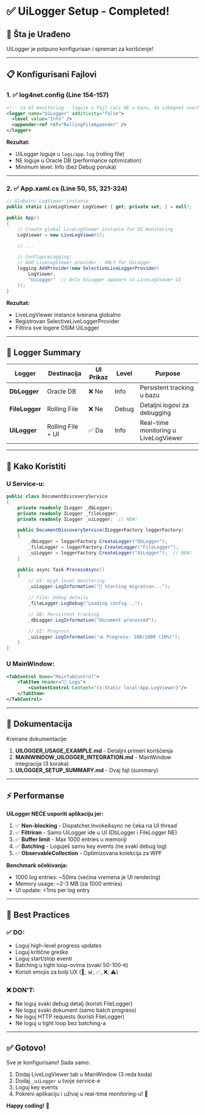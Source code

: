 # ✅ UiLogger Setup - Completed!

## 🎯 Šta je Urađeno

UiLogger je potpuno konfigurisan i spreman za korišćenje!

---

## 📋 Konfigurisani Fajlovi

### 1. ✅ log4net.config (Line 154-157)

```xml
<!-- za UI monitoring - loguje u fajl (ali NE u bazu, da izbegneš overhead) -->
<logger name="UiLogger" additivity="false">
  <level value="Info" />
  <appender-ref ref="RollingFileAppender" />
</logger>
```

**Rezultat:**
- UiLogger loguje u `logs/app.log` (rolling file)
- NE loguje u Oracle DB (performance optimization)
- Minimum level: Info (bez Debug poruka)

---

### 2. ✅ App.xaml.cs (Line 50, 55, 321-324)

```csharp
// Globalni LogViewer instance
public static LiveLogViewer LogViewer { get; private set; } = null!;

public App()
{
    // Create global LiveLogViewer instance for UI monitoring
    LogViewer = new LiveLogViewer();

    // ...

    // ConfigureLogging:
    // Add LiveLogViewer provider - ONLY for UiLogger
    logging.AddProvider(new SelectiveLiveLoggerProvider(
        LogViewer,
        "UiLogger"  // Only UiLogger appears in LiveLogViewer UI
    ));
}
```

**Rezultat:**
- LiveLogViewer instance kreirana globalno
- Registrovan SelectiveLiveLoggerProvider
- Filtrira sve logere OSIM UiLogger

---

## 🎯 Logger Summary

| Logger | Destinacija | UI Prikaz | Level | Purpose |
|--------|-------------|-----------|-------|---------|
| **DbLogger** | Oracle DB | ❌ Ne | Info | Persistent tracking u bazu |
| **FileLogger** | Rolling File | ❌ Ne | Debug | Detaljni logovi za debugging |
| **UiLogger** | Rolling File + UI | ✅ Da | Info | Real-time monitoring u LiveLogViewer |

---

## 🚀 Kako Koristiti

### U Service-u:

```csharp
public class DocumentDiscoveryService
{
    private readonly ILogger _dbLogger;
    private readonly ILogger _fileLogger;
    private readonly ILogger _uiLogger;  // NEW!

    public DocumentDiscoveryService(ILoggerFactory loggerFactory)
    {
        _dbLogger = loggerFactory.CreateLogger("DbLogger");
        _fileLogger = loggerFactory.CreateLogger("FileLogger");
        _uiLogger = loggerFactory.CreateLogger("UiLogger");  // NEW!
    }

    public async Task ProcessAsync()
    {
        // UI: High-level monitoring
        _uiLogger.LogInformation("🚀 Starting migration...");

        // File: Debug details
        _fileLogger.LogDebug("Loading config...");

        // DB: Persistent tracking
        _dbLogger.LogInformation("Document processed");

        // UI: Progress
        _uiLogger.LogInformation("📊 Progress: 100/1000 (10%)");
    }
}
```

### U MainWindow:

```xml
<TabControl Name="MainTabControl">
    <TabItem Header="📝 Logs">
        <ContentControl Content="{x:Static local:App.LogViewer}"/>
    </TabItem>
</TabControl>
```

---

## 📖 Dokumentacija

Kreirane dokumentacije:

1. **UILOGGER_USAGE_EXAMPLE.md** - Detaljni primeri korišćenja
2. **MAINWINDOW_UILOGGER_INTEGRATION.md** - MainWindow integracija (3 koraka)
3. **UILOGGER_SETUP_SUMMARY.md** - Ovaj fajl (summary)

---

## ⚡ Performanse

**UiLogger NEĆE usporiti aplikaciju jer:**

1. ✅ **Non-blocking** - Dispatcher.InvokeAsync ne čeka na UI thread
2. ✅ **Filtriran** - Samo UiLogger ide u UI (DbLogger i FileLogger NE)
3. ✅ **Buffer limit** - Max 1000 entries u memoriji
4. ✅ **Batching** - Loguješ samo key events (ne svaki debug log)
5. ✅ **ObservableCollection** - Optimizovana kolekcija za WPF

**Benchmark očekivanja:**
- 1000 log entries: ~50ms (većina vremena je UI rendering)
- Memory usage: ~2-3 MB (za 1000 entries)
- UI update: <1ms per log entry

---

## 🎯 Best Practices

### ✅ DO:

- Loguj high-level progress updates
- Loguj kritične greške
- Loguj start/stop eventi
- Batching u tight loop-ovima (svaki 50-100-ti)
- Koristi emojis za bolji UX (🚀, 📊, ✅, ❌, ⚠️)

### ❌ DON'T:

- Ne loguj svaki debug detalj (koristi FileLogger)
- Ne loguj svaki dokument (samo batch progress)
- Ne loguj HTTP requests (koristi FileLogger)
- Ne loguj u tight loop bez batching-a

---

## ✅ Gotovo!

Sve je konfigurisano! Sada samo:

1. Dodaj LiveLogViewer tab u MainWindow (3 reda koda)
2. Dodaj `_uiLogger` u tvoje service-e
3. Loguj key events
4. Pokreni aplikaciju i uživaj u real-time monitoring-u! 🎉

**Happy coding!** 🚀

